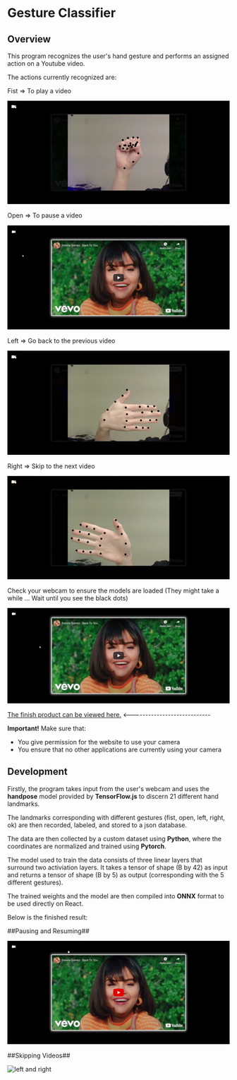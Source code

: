 Gesture Classifier
==================
## Overview

This program recognizes the user's hand gesture and performs an assigned action on a Youtube video.

The actions currently recognized are:

Fist => To play a video

![fist](https://github.com/Tom2096/Gestures-YT-Scripts/blob/main/Imgs/fist.gif)

Open => To pause a video

![open](https://github.com/Tom2096/Gestures-YT-Scripts/blob/main/Imgs/open.gif)

Left => Go back to the previous video

![left](https://github.com/Tom2096/Gestures-YT-Scripts/blob/main/Imgs/left.gif)

Right => Skip to the next video

![right](https://github.com/Tom2096/Gestures-YT-Scripts/blob/main/Imgs/right.gif)

Check your webcam to ensure the models are loaded (They might take a while ... Wait until you see the black dots)

![isloaded](https://github.com/Tom2096/Gestures-YT-Scripts/blob/main/Imgs/isloaded.gif)

[The finish product can be viewed here.](https://tom2096.github.io/Gestures-YT-React-App/) <----------------------------

**Important!**
Make sure that:
- You give permission for the website to use your camera
- You ensure that no other applications are currently using your camera

## Development

Firstly, the program takes input from the user's webcam and uses the **handpose** model provided by **TensorFlow.js** to discern 21 different hand landmarks.

The landmarks corresponding with different gestures (fist, open, left, right, ok) are then recorded, labeled, and stored to a json database.

The data are then collected by a custom dataset using **Python**, where the coordinates are normalized and trained using **Pytorch**. 

The model used to train the data consists of three linear layers that surround two activiation layers. It takes a tensor of shape (B by 42) as input and returns a tensor of shape (B by 5) as output (corresponding with the 5 different gestures).

The trained weights and the model are then compiled into **ONNX** format to be used directly on React.

Below is the finished result:

##Pausing and Resuming##

![fist and open](https://github.com/Tom2096/Gestures-YT-Scripts/blob/main/Imgs/pandr.gif)

##Skipping Videos##

![left and right](https://github.com/Tom2096/Gestures-YT-Scripts/blob/main/Imgs/svideos.gif)


